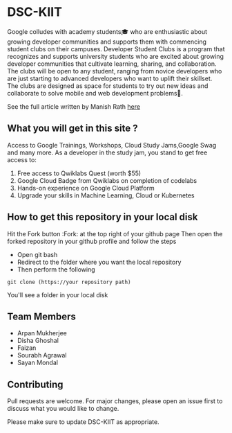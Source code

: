 # DSC-KIIT
Google colludes with academy students🎓 who are enthusiastic about growing developer communities and supports them with commencing student clubs on their campuses. Developer Student Clubs is a program that recognizes and supports university students who are excited about growing developer communities that cultivate learning, sharing, and collaboration. The clubs will be open to any student, ranging from novice developers who are just starting to advanced developers who want to uplift their skillset. The clubs are designed as space for students to try out new ideas and collaborate to solve mobile and web development problems💯.

See the full article written by Manish Rath [here](https://medium.com/dsckiit/kicking-off-cloud-study-jams-in-bhubaneswar-led-by-dsckiit-77863a27a562)

## What you will get in this site ?
Access to Google Trainings, Workshops, Cloud Study Jams,Google Swag and many more.
As a developer in the study jam, you stand to get free access to:
1. Free access to Qwiklabs Quest (worth $55)
2. Google Cloud Badge from Qwiklabs on completion of codelabs
3. Hands-on experience on Google Cloud Platform
4. Upgrade your skills in Machine Learning, Cloud or Kubernetes

## How to get this repository in your local disk
Hit the Fork button :Fork: at the top right of your github page
Then open the forked repository in your github profile and follow the steps 
* Open git bash
* Redirect to the folder where you want the local repository
* Then perform the following
```
git clone (https://your repository path)
```
You'll see a folder in your local disk

## Team Members
* Arpan Mukherjee
* Disha Ghoshal
* Faizan
* Sourabh Agrawal
* Sayan Mondal

## Contributing
Pull requests are welcome. For major changes, please open an issue first to discuss what you would like to change.

Please make sure to update DSC-KIIT as appropriate.
